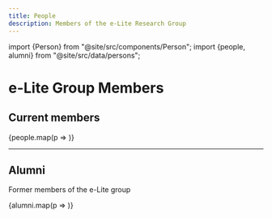 ```yaml
---
title: People
description: Members of the e-Lite Research Group
---
```


import {Person} from "@site/src/components/Person";
import {people, alumni} from "@site/src/data/persons";

# e-Lite Group Members

## Current members

<div className="card-people row">
    {people.map(p => <Person key={p.name} {...p}/>)}
</div>

<hr/>

## Alumni

Former members of the e-Lite group

<div className="card-people row">
    {alumni.map(p => <Person key={p.name} {...p}/>)}
</div>


